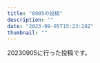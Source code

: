 ```yaml
---
title: "0905の投稿"
description: ""
date: "2023-09-05T15:23:28Z"
thumbnail: ""
---
```

20230905に行った投稿です。
<!--more-->
